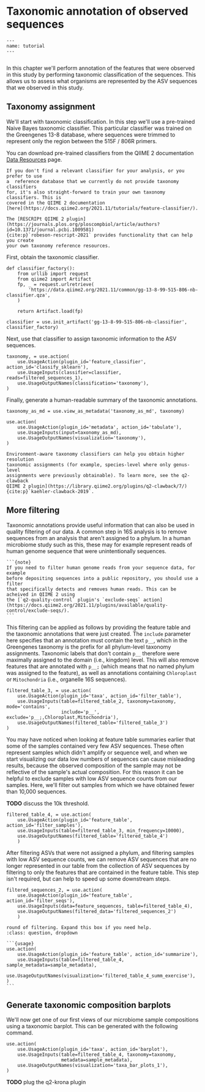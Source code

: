 # Taxonomic annotation of observed sequences

```{usage-scope}
---
name: tutorial
---
```

```{usage-selector}
```

In this chapter we'll perform annotation of the features that were observed in
this study by performing taxonomic classification of the sequences. This allows
us to assess what organisms are represented by the ASV sequences that we
observed in this study.

## Taxonomy assignment

We'll start with taxonomic classification. In this step we'll use a pre-trained
Naive Bayes taxonomic classifier. This particular classifier was trained on the
Greengenes 13-8 database, where sequences were trimmed to represent only the
region between the 515F / 806R primers.

You can download pre-trained classifiers from the QIIME 2 documentation
[Data Resources](https://docs.qiime2.org/2021.11/data-resources/) page.

```{tip}
If you don't find a relevant classifier for your analysis, or you prefer to use
a  reference database that we currently do not provide taxonomy classifiers
for, it's also straight-forward to train your own taxonomy classifiers. This is
covered in the QIIME 2 documentation
[here](https://docs.qiime2.org/2021.11/tutorials/feature-classifier/).

The [RESCRIPt QIIME 2 plugin](https://journals.plos.org/ploscompbiol/article/authors?id=10.1371/journal.pcbi.1009581)
{cite:p}`robeson-rescript-2021` provides functionality that can help you create
your own taxonomy reference resources.
```

First, obtain the taxonomic classifier.

```{usage}
def classifier_factory():
    from urllib import request
    from qiime2 import Artifact
    fp, _ = request.urlretrieve(
        'https://data.qiime2.org/2021.11/common/gg-13-8-99-515-806-nb-classifier.qza',
    )

    return Artifact.load(fp)

classifier = use.init_artifact('gg-13-8-99-515-806-nb-classifier', classifier_factory)
```

Next, use that classifier to assign taxonomic information to the ASV sequences.

```{usage}
taxonomy, = use.action(
    use.UsageAction(plugin_id='feature_classifier', action_id='classify_sklearn'),
    use.UsageInputs(classifier=classifier, reads=filtered_sequences_1),
    use.UsageOutputNames(classification='taxonomy'),
)
```

Finally, generate a human-readable summary of the taxonomic annotations.

```{usage}
taxonomy_as_md = use.view_as_metadata('taxonomy_as_md', taxonomy)

use.action(
    use.UsageAction(plugin_id='metadata', action_id='tabulate'),
    use.UsageInputs(input=taxonomy_as_md),
    use.UsageOutputNames(visualization='taxonomy'),
)
```

```{tip}
Environment-aware taxonomy classifiers can help you obtain higher resolution
taxonomic assignments (for example, species-level where only genus-level
assignments were previously obtainable). To learn more, see the q2-clawback
QIIME 2 plugin](https://library.qiime2.org/plugins/q2-clawback/7/)
{cite:p}`kaehler-clawback-2019`.
```

## More filtering

Taxonomic annotations provide useful information that can also be used in
quality filtering of our data. A common step in 16S analysis is to remove
sequences from an analysis that aren't assigned to a phylum. In a human
microbiome study such as this, these may for example represent reads of human
genome sequence that were unintentionally sequences.

````{margin}
```{note}
If you need to filter human genome reads from your sequence data, for example
before depositing sequences into a public repository, you should use a filter
that specifically detects and removes human reads. This can be acheived in QIIME 2 using
the [`q2-quality-control` plugin's `exclude-seqs` action](https://docs.qiime2.org/2021.11/plugins/available/quality-control/exclude-seqs/).
```
````

This filtering can be applied as follows by providing the feature table and the
taxonomic annotations that were just created. The `include` parameter here
specifies that an annotation must contain the text `p__`, which in the
Greengenes taxonomy is the prefix for all phylum-level taxonomy assignments.
Taxonomic labels that don't contain `p__` therefore were maximally assigned to
the domain (i.e., kingdom) level. This will also remove features that are
annotated with `p__;` (which means that no named phylum was assigned to the
feature), as well as annotations containing `Chloroplast` or `Mitochondria`
(i.e., organelle 16S sequences).

```{usage}
filtered_table_3, = use.action(
    use.UsageAction(plugin_id='taxa', action_id='filter_table'),
    use.UsageInputs(table=filtered_table_2, taxonomy=taxonomy, mode='contains',
                    include='p__', exclude='p__;,Chloroplast,Mitochondria'),
    use.UsageOutputNames(filtered_table='filtered_table_3')
)
```

You may have noticed when looking at feature table summaries earlier that some
of the samples contained very few ASV sequences. These often represent samples
which didn't amplify or sequence well, and when we start visualizing our data
low numbers of sequences can cause misleading results, because the
observed composition of the sample may not be reflective of the sample's
actual composition. For this reason it can be helpful to exclude samples with
low ASV sequence counts from our samples. Here, we'll filter out samples from
which we have obtained fewer than 10,000 sequences.

**TODO** discuss the 10k threshold.

```{usage}
filtered_table_4, = use.action(
    use.UsageAction(plugin_id='feature_table', action_id='filter_samples'),
    use.UsageInputs(table=filtered_table_3, min_frequency=10000),
    use.UsageOutputNames(filtered_table='filtered_table_4')
    )
```

After filtering ASVs that were not assigned a phylum, and filtering samples
with low ASV sequence counts, we can remove ASV sequences that are no longer
represented in our table from the collection of ASV sequences by filtering to
only the features that are contained in the feature table. This step isn't
required, but can help to speed up some downstream steps.

```{usage}
filtered_sequences_2, = use.action(
    use.UsageAction(plugin_id='feature_table', action_id='filter_seqs'),
    use.UsageInputs(data=feature_sequences, table=filtered_table_4),
    use.UsageOutputNames(filtered_data='filtered_sequences_2')
    )
```

````{admonition} Try summarizing the feature table that was created by this
round of filtering. Expand this box if you need help.
:class: question, dropdown

```{usage}
use.action(
    use.UsageAction(plugin_id='feature_table', action_id='summarize'),
    use.UsageInputs(table=filtered_table_4, sample_metadata=sample_metadata),
    use.UsageOutputNames(visualization='filtered_table_4_summ_exercise'),
)
```
````

## Generate taxonomic composition barplots

We'll now get one of our first views of our microbiome sample compositions
using a taxonomic barplot. This can be generated with the following command.

```{usage}
use.action(
    use.UsageAction(plugin_id='taxa', action_id='barplot'),
    use.UsageInputs(table=filtered_table_4, taxonomy=taxonomy,
                    metadata=sample_metadata),
    use.UsageOutputNames(visualization='taxa_bar_plots_1'),
)
```

**TODO** plug the q2-krona plugin
